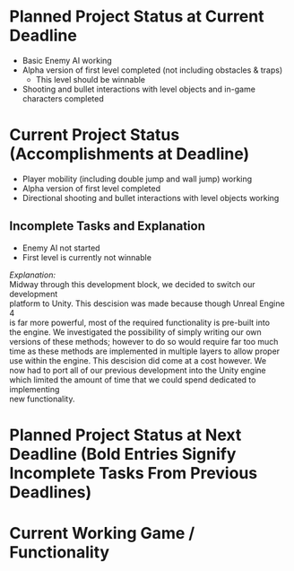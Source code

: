 # Planned Project Status at Current Deadline  
  * Basic Enemy AI working  
  * Alpha version of first level completed (not including obstacles & traps)    
    * This level should be winnable  
  * Shooting and bullet interactions with level objects and in-game characters completed  

# Current Project Status (Accomplishments at Deadline)  
  * Player mobility (including double jump and wall jump) working  
  * Alpha version of first level completed  
  * Directional shooting and bullet interactions with level objects working  
## Incomplete Tasks and Explanation  
  * Enemy AI not started  
  * First level is currently not winnable  
    
*Explanation:*  
Midway through this development block, we decided to switch our development  
platform to Unity. This descision was made because though Unreal Engine 4  
is far more powerful, most of the required functionality is pre-built into  
the engine. We investigated the possibility of simply writing our own  
versions of these methods; however to do so would require far too much  
time as these methods are implemented in multiple layers to allow proper  
use within the engine. This descision did come at a cost however. We  
now had to port all of our previous development into the Unity engine  
which limited the amount of time that we could spend dedicated to implementing  
new functionality.  
  

# Planned Project Status at Next Deadline (Bold Entries Signify Incomplete Tasks From Previous Deadlines)  

# Current Working Game / Functionality  

